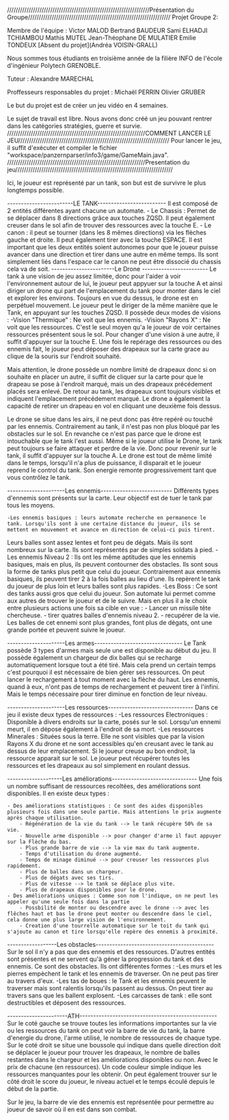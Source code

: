//////////////////////////////////////////////////////////////////Présentation du Groupe//////////////////////////////////////////////////////////////////
Projet Groupe 2:

Membre de l'équipe :
Victor MALOD
Bertrand BAUDEUR
Sami ELHADJI TCHIAMBOU
Mathis MUTEL
Jean-Théophane DE MULATIER
Emilie TONDEUX
[Absent du projet](Andréa VOISIN-GRALL)

Nous sommes tous étudiants en troisième année de la filière INFO de l'école d'ingénieur Polytech GRENOBLE.

Tuteur : 
Alexandre MARECHAL

Proffesseurs responsables du projet :
Michaël PERRIN
Olivier GRUBER


Le but du projet est de créer un jeu vidéo en 4 semaines.

Le sujet de travail est libre.
Nous avons donc créé un jeu pouvant rentrer dans les catégories stratégies, guerre et survie.
////////////////////////////////////////////////////////////////COMMENT LANCER LE JEU//////////////////////////////////////////////////////////////////////
Pour lancer le jeu, il suffit d'exécuter et compiler le fichier "workspace/panzernparser/info3/game/GameMain.java".
////////////////////////////////////////////////////////////////Presentation du jeu/////////////////////////////////////////////////////////////////////////

Ici, le joueur est représenté par un tank, son but est de survivre le plus longtemps possible.

------------------------LE TANK-------------------------
Il est composé de 2 entités différentes ayant chacune un automate.
	- Le Chassis : Permet de se déplacer dans 8 directions grâce aux touches ZQSD. Il peut également creuser dans le sol afin de trouver des ressources avec la touche E.
	- Le canon : il peut se tourner (dans les 8 mêmes directions) via les flèches gauche et droite. Il peut également tirer avec la touche ESPACE.
Il est important que les deux entités soient autonomes pour que le joueur puisse avancer dans une direction et tirer dans une autre en même temps.
Ils sont simplement liés dans l'espace car le canon ne peut être dissocié du chassis cela va de soit.
-----------------------Le Drone ------------------------
Le tank à une vision de jeu assez limitée, donc pour l'aider à voir l'environnement autour de lui, le joueur peut appyuer sur la touche A et ainsi diriger un drone qui part de l'emplacement du tank pour monter dans le ciel et explorer les environs.
Toujours en vue du dessus, le drone est en perpétuel mouvement. Le joueur peut le diriger de la même manière que le Tank, en appuyant sur les touches ZQSD. 
Il possède deux modes de visions : 
	-Vision "Thermique" : Ne voit que les ennemis.
	-Vision "Rayons X"  : Ne voit que les ressources. C'est le seul moyen qu'a le joueur de voir certaines ressources présentent sous le sol.
Pour changer d'une vision à une autre, il suffit d'appuyer sur la touche E.
Une fois le repérage des ressources ou des ennemis fait, le joueur peut déposer des drapeaux sur la carte grace au clique de la souris sur l'endroit souhaité.

Mais attention, le drone possède un nombre limité de drapeaux donc si on souhaite en placer un autre, il suffit de cliquer sur la carte pour que le drapeau se pose à l'endroit marqué, mais un des drapeaux précédement placés sera enlevé. De retour au tank, les drapeaux sont toujours visibles et indiquent l'emplacement précédement marqué.
Le drone a également la capacité de retirer un drapeau en vol en cliquant une deuxième fois dessus.

Le drone se situe dans les airs, il ne peut donc pas être repéré ou touché par les ennemis. Contrairement au tank, il n'est pas non plus bloqué par les obstacles sur le sol.
En revanche ce n'est pas parce que le drone est intouchable que le tank l'est aussi. 
Même si le joueur utilise le Drone, le tank peut toujours se faire attaquer et perdre de la vie. Donc pour revenir sur le tank, il suffit d'appuyer sur la touche A.
Le drone est tout de même limité dans le temps, lorsqu'il n'a plus de puissance, il disparait et le joueur reprend le control du tank. Son energie remonte progressivement tant que vous contrôlez le tank.

---------------------Les ennemis--------------------------
Différents types d'ennemis sont présents sur la carte. Leur objectif est de tuer le tank par tous les moyens.
 
	-Les ennemis basiques : leurs automate recherche en permanence le tank. Lorsqu'ils sont à une certaine distance du joueur, ils se mettent en mouvement et avance en direction de celui-ci puis tirent.
Leurs balles sont assez lentes et font peu de dégats. Mais ils sont nombreux sur la carte. Ils sont représentés par de simples soldats à pied.
	-Les ennemis Niveau 2 : Ils ont les même aptitudes que les ennemis basiques, mais en plus, ils peuvent contourner des obstacles. Ils sont sous la forme de tanks plus petit que celui du joueur.
Contrairement aux ennemis basiques, ils peuvent tirer 2 à la fois balles au lieu d'une. Ils repèrent le tank du joueur de plus loin et leurs balles sont plus rapides.
	-Les Boss : Ce sont des tanks aussi gros que celui du joueur. Son automate lui permet comme aux autres de trouver le joueur et de le suivre. Mais en plus il a le choix entre plusieurs actions une fois sa cible en vue :
		- Lancer un missile tête chercheuse.
		- tirer quatres balles d'ennemis niveau 2.
		- recupérer de la vie.
	Les balles de cet ennemi sont plus grandes, font plus de dégats, ont une grande portée et peuvent suivre le joueur.

---------------------Les armes--------------------------------
Le Tank possède 3 types d'armes mais seule une est disponible au début du jeu.
Il possède également un chargeur de dix balles qui se recharge automatiquement lorsque tout a été tiré. Mais cela prend un certain temps c'est pourquoi il est nécessaire de bien gérer ses ressources. On peut lancer le rechargement à tout moment avec la flèche du haut.
Les ennemis, quand à eux, n'ont pas de temps de rechargement et peuvent tirer à l'infini. Mais le temps nécessaire pour tirer diminue en fonction de leur niveau.

---------------------Les ressources-------------------------------
Dans ce jeu il existe deux types de ressources :
	-Les ressources Electroniques : Disponible à divers endroits sur la carte, posés sur le sol. Lorsqu'un ennemi meurt, il en dépose également à l'endroit de sa mort.
	-Les ressources Minerales  : Situées sous la terre. Elle ne sont visibles que par la vision Rayons X du drone et ne sont accessibles qu'en creusant avec le tank au dessus de leur emplacement. Si le joueur creuse au bon endroit, la ressource apparait sur le sol.
Le joueur peut récupérer toutes les ressources et les drapeaux au sol simplement en roulant dessus.

--------------------Les améliorations-------------------------------
Une fois un nombre suffisant de ressources recoltées, des améliorations sont disponibles.
Il en existe deux types :

	- Des améliorations statistiques : Ce sont des aides disponibles plusieurs fois dans une seule partie. Mais attentions le prix augmente après chaque utilisation.
		- Régénération de la vie du tank --> le tank récupère 50% de sa vie.
		- Nouvelle arme disponible --> pour changer d'arme il faut appuyer sur la Flèche du bas.
		- Plus grande barre de vie --> la vie max du tank augmente.
		- Temps d'utilisation du drone augmenté.
		- Temps de minage diminué --> pour creuser les ressources plus rapidement.
		- Plus de balles dans un chargeur.
		- Plus de dégats avec ses tirs.
		- Plus de vitesse --> le tank se déplace plus vite.
		- Plus de drapeaux disponibles pour le drone.
	- Des améliorations uniques : Comme son nom l'indique, on ne peut les appeler qu'une seule fois dans la partie
		- Possbilité de monter ou descendre avec le drone --> avec les flêches haut et bas le drone peut monter ou descendre dans le ciel, cela donne une plus large vision de l'environnement.
		- Creation d'une tourrelle automatique sur le toit du tank qui s'ajoute au canon et tire lorsqu'elle repère des ennemis à proximité.


------------------Les obstacles-------------------------------------------
Sur le sol il n'y a pas que des ennemis et des ressources.
D'autres entités sont présentes et ne servent qu'à géner la progression du tank et des ennemis.
Ce sont des obstacles. Ils ont différentes formes :
	-Les murs et les pierres empèchent le tank et les ennemis de traverser. On ne peut pas tirer au travers d'eux.
	-Les tas de boues : le Tank et les ennemis peuvent le traverser mais sont ralentis lorsqu'ils passent au dessus. On peut tirer au travers sans que les ballent explosent.
	-Les carcasses de tank : elle sont destructibles et déposent des ressources.

----------------------ATH--------------------------------------------------
Sur le coté gauche se trouve toutes les informations importantes sur la vie ou les ressources du tank
on peut voir la barre de vie du tank, la barre d'energie du drone, l'arme utilisé, le nombre de ressources de chaque type.
Sur le coté droit se situe une boussole qui indique dans quelle direction doit se déplacer le joueur pour trouver les drapeaux, le nombre de balles restantes dans le chargeur et les améliorations disponibles ou non. Avec le prix de chacune (en ressources). Un code couleur simple indique les ressources manquantes pour les obtenir. On peut également trouver sur le côté droit le score du joueur, le niveau actuel et le temps écoulé depuis le début de la partie.

Sur le jeu, la barre de  vie des ennemis est représentée pour permettre au joueur de savoir où il en est dans son combat.










